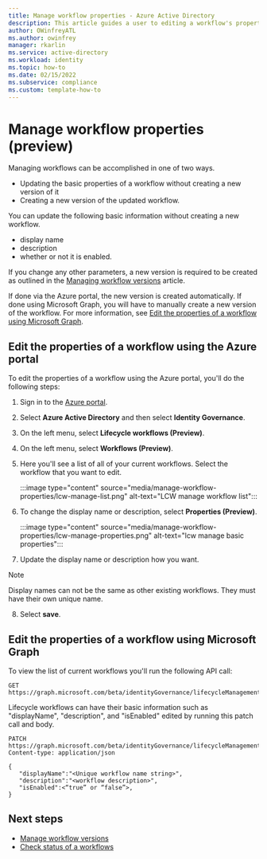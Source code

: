 ```yaml
---
title: Manage workflow properties - Azure Active Directory
description: This article guides a user to editing a workflow's properties using Lifecycle Workflows
author: OWinfreyATL
ms.author: owinfrey
manager: rkarlin
ms.service: active-directory
ms.workload: identity
ms.topic: how-to 
ms.date: 02/15/2022
ms.subservice: compliance
ms.custom: template-how-to 
---
```


# Manage workflow properties (preview)

Managing workflows can be accomplished in one of two ways.  
   - Updating the basic properties of a workflow without creating a new version of it
   - Creating a new version of the updated workflow. 

You can update the following basic information without creating a new workflow.
   - display name
   - description
   - whether or not it is enabled.

If you change any other parameters, a new version is required to be created as outlined in the [Managing workflow versions](manage-workflow-tasks.md) article. 

If done via the Azure portal, the new version is created automatically. If done using Microsoft Graph, you will have to manually create a new version of the workflow.  For more information, see [Edit the properties of a workflow using Microsoft Graph](#edit-the-properties-of-a-workflow-using-microsoft-graph).

## Edit the properties of a workflow using the Azure portal

To edit the properties of a workflow using the Azure portal, you'll do the following steps:

1. Sign in to the [Azure portal](https://portal.azure.com).

1. Select **Azure Active Directory** and then select **Identity Governance**.

1. On the left menu, select **Lifecycle workflows (Preview)**. 

1. On the left menu, select **Workflows (Preview)**.

1. Here you'll see a list of all of your current workflows. Select the workflow that you want to edit.
    
    :::image type="content" source="media/manage-workflow-properties/lcw-manage-list.png" alt-text="LCW manage workflow list":::

6. To change the display name or description, select **Properties (Preview)**.

    :::image type="content" source="media/manage-workflow-properties/lcw-manage-properties.png" alt-text="lcw manage basic properties":::

7. Update the display name or description how you want. 
> [!NOTE]
> Display names can not be the same as other existing workflows. They must have their own unique name.
8. Select **save**.


## Edit the properties of a workflow using Microsoft Graph

To view the list of current workflows you'll run the following API call:

```http
GET https://graph.microsoft.com/beta/identityGovernance/lifecycleManagement/workflows/
```

Lifecycle workflows can have their basic information such as "displayName", "description", and "isEnabled" edited by running this patch call and body.

```http
PATCH https://graph.microsoft.com/beta/identityGovernance/lifecycleManagement/workflows/<id> 
Content-type: application/json

{
   "displayName":"<Unique workflow name string>",
   "description":"<workflow description>",
   "isEnabled":<“true” or “false”>,
}

```






## Next steps

- [Manage workflow versions](manage-workflow-tasks.md)
- [Check status of a workflows](check-status-workflow.md)
